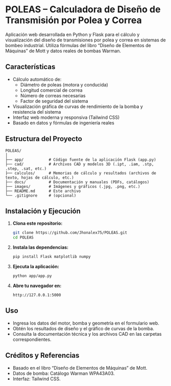 # POLEAS – Calculadora de Diseño de Transmisión por Polea y Correa

Aplicación web desarrollada en Python y Flask para el cálculo y visualización del diseño de transmisiones por polea y correa en sistemas de bombeo industrial. Utiliza fórmulas del libro “Diseño de Elementos de Máquinas” de Mott y datos reales de bombas Warman.

## Características

- Cálculo automático de:
  - Diámetro de poleas (motora y conducida)
  - Longitud comercial de correa
  - Número de correas necesarias
  - Factor de seguridad del sistema
- Visualización gráfica de curvas de rendimiento de la bomba y resistencia del sistema
- Interfaz web moderna y responsiva (Tailwind CSS)
- Basado en datos y fórmulas de ingeniería reales

## Estructura del Proyecto

```
POLEAS/
│
├── app/           # Código fuente de la aplicación Flask (app.py)
├── cad/           # Archivos CAD y modelos 3D (.ipt, .iam, .stp, .step, .sat, etc.)
├── calculos/      # Memorias de cálculo y resultados (archivos de texto, hojas de cálculo, etc.)
├── docs/          # Documentación y manuales (PDFs, catálogos)
├── images/        # Imágenes y gráficos (.jpg, .png, etc.)
├── README.md      # Este archivo
└── .gitignore     # (opcional)
```

## Instalación y Ejecución

1. **Clona este repositorio:**
	```bash
	git clone https://github.com/Jhonalex75/POLEAS.git
	cd POLEAS
	```

2. **Instala las dependencias:**
	```bash
	pip install Flask matplotlib numpy
	```

3. **Ejecuta la aplicación:**
	```bash
	python app/app.py
	```

4. **Abre tu navegador en:**
	```
	http://127.0.0.1:5000
	```

## Uso

- Ingresa los datos del motor, bomba y geometría en el formulario web.
- Obtén los resultados de diseño y el gráfico de curvas de la bomba.
- Consulta la documentación técnica y los archivos CAD en las carpetas correspondientes.

## Créditos y Referencias

- Basado en el libro “Diseño de Elementos de Máquinas” de Mott.
- Datos de bomba: Catálogo Warman WPA43A03.
- Interfaz: Tailwind CSS.
